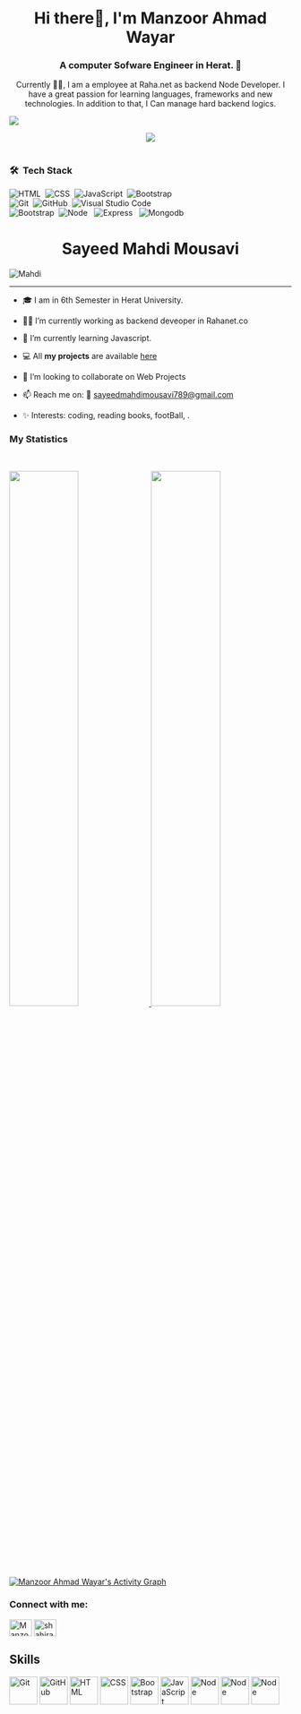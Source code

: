 <h1 align="center"> Hi there👋, I'm Manzoor Ahmad Wayar</h1>
<h3 align="center">A computer Sofware Engineer in Herat. 🤚</h3>

<p align="center">Currently 👦🏻, I am a  employee at Raha.net as backend Node Developer. I have a great passion for learning languages, frameworks and new technologies. In addition to that, I Can manage hard backend logics.</p>

<a href="https://www.youtube.com/watch?v=2cfV8cwz7wo"><img src="https://user-images.githubusercontent.com/73097560/115834477-dbab4500-a447-11eb-908a-139a6edaec5c.gif"></a>


<div align="center">
	<img src="https://media.giphy.com/media/f3iwJFOVOwuy7K6FFw/giphy.gif">

</div>
<br>

### 🛠 &nbsp;Tech Stack

![HTML](https://img.shields.io/badge/-HTML-05122A?style=flat&logo=HTML5)&nbsp;
![CSS](https://img.shields.io/badge/-CSS-05122A?style=flat&logo=CSS3&logoColor=1572B6)&nbsp;
![JavaScript](https://img.shields.io/badge/-JavaScript-05122A?style=flat&logo=javascript)&nbsp;
![Bootstrap](https://img.shields.io/badge/-Bootstrap-05122A?style=flat&logo=bootstrap&logoColor=563D7C)\
![Git](https://img.shields.io/badge/-Git-05122A?style=flat&logo=git)&nbsp;
![GitHub](https://img.shields.io/badge/-GitHub-05122A?style=flat&logo=github)&nbsp;
![Visual Studio Code](https://img.shields.io/badge/-Visual%20Studio%20Code-05122A?style=flat&logo=visual-studio-code&logoColor=007ACC)\
![Bootstrap](https://img.shields.io/badge/bootstrap-%23563D7C.svg?style=flat&logo=bootstrap&logoColor=white)&nbsp;
![Node](https://img.shields.io/badge/-Node-0512A?style=flat&logo=-Node&logoColor=white) &nbsp;
![Express](https://img.shields.io/badge/-Express-983499?style=flat&logo=Express&logoColor=#FF2333) &nbsp;
![Mongodb](https://img.shields.io/badge/mongodb-%2354532.svg?style=flat&logo=mongodb&logoColor=green)&nbsp;

<h1 align="center">Sayeed Mahdi Mousavi</h1>

<p align="left"> <img src="https://komarev.com/ghpvc/?username=SayeedMahdi&label=Profile%20views&color=1c1c1c&style=flat" alt="Mahdi" /> </p>

---

- 🎓 I am in 6th Semester in Herat University.

- 👩‍💻 I’m currently working as backend deveoper in Rahanet.co

- 🌱 I’m currently learning Javascript.

- 💻 All **my projects** are available [here](https://github.com/SayeedMahdi)

- 👯 I’m looking to collaborate on Web Projects

- 📫 Reach me on: 📧 sayeedmahdimousavi789@gmail.com

- ✨ Interests: coding, reading books, footBall, .




### My Statistics

<br/>
<p align="left">
  <a href="https://github.com/SayeedMahdi/">
  <img width="49.5%" src="https://github-readme-stats.vercel.app/api?username=SayeedMahdi&show_icons=true&theme=algolia&hide_border=true" />
    <img width="49.5%" src="https://github-readme-streak-stats.herokuapp.com/?user=SayeedMahdi&theme=algolia&hide_border=true" />
  </a>
</p>
<br>


[![Manzoor Ahmad Wayar's Activity Graph](https://activity-graph.herokuapp.com/graph?username=manzoorWayar&custom_title=Manzoor%27s%20Contribution%20Graph&theme=react-dark&hide_border=true&line=d1a01f&point=c58545)](https://github.com/manzoorWayar/)

<h3 align="left">Connect with me:</h3>
<p align="left">
<a href="https://twitter.com/manzoor_wayar" target="blank"><img align="center" src="https://cdn.jsdelivr.net/npm/simple-icons@3.0.1/icons/twitter.svg" alt="Manzoor Wayar" height="30" width="40" /></a>
<a href="https://www.linkedin.com/in/manzoor-ahmad-wayar-781b59195" target="blank"><img align="center" src="https://cdn.jsdelivr.net/npm/simple-icons@3.0.1/icons/linkedin.svg" alt="shahira" height="30" width="40" /></a>
</p>

<h2 align="left">Skills</h2>
<p align="center">
<div>
	<img height="50" src="https://user-images.githubusercontent.com/25181517/117364277-fc4eb280-aebd-11eb-8769-a3583c6a2037.png" alt="Git" title="Git" />
	<img height="50" src="https://user-images.githubusercontent.com/25181517/117364276-fc4eb280-aebd-11eb-92ba-8a6ef74b7313.png" alt="GitHub" title="GitHub" />
	<img height="50" src="https://user-images.githubusercontent.com/25181517/117447535-f00a3a00-af3d-11eb-89bf-45aaf56dbaf1.png" alt="HTML" title="HTML" />
	<img height="50" src="https://user-images.githubusercontent.com/25181517/117447663-0fa16280-af3e-11eb-8677-bcf8e4f8e298.png" alt="CSS" title="CSS" />
	<img height="50" src="https://user-images.githubusercontent.com/25181517/121402101-c89df700-c959-11eb-8b4a-bbadf9e84b30.png" alt="Bootstrap" title="Bootstrap" />
	<img height="50" src="https://user-images.githubusercontent.com/25181517/117447155-6a868a00-af3d-11eb-9cfe-245df15c9f3f.png" alt="JavaScript" title="JavaScript" />
	<img height="50" src="https://github.com/get-icon/geticon/raw/master/icons/nodejs.svg" alt="Node" title="Node" />
	<img height="50" src="https://github.com/get-icon/geticon/raw/master/icons/express.svg" alt="Node" title="express" />
	<img height="50" src="https://github.com/get-icon/geticon/raw/master/icons/mongodb.svg" alt="Node" title="Mongo" />
</div>
</p>




